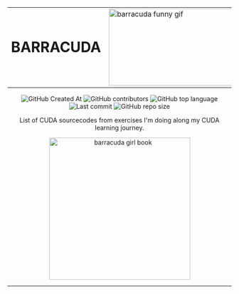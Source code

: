 <div align="center">
  
  <table align="center" border="0" style="border: none;">
    <tr>
      <td style="vertical-align: middle; text-align: right; padding-right: 10px;border: none;">
        <h1 style="margin: 0; border: none; text-decoration: none;">BARRACUDA</h1>
      </td>
      <td style="vertical-align: middle; text-align: left;border: none;">
        <img alt="barracuda funny gif" width="316" height="173" src="https://github.com/user-attachments/assets/9ac50d16-5654-4cad-ad5a-0e998f671690">
      </td>
    </tr>
  </table>

  ![GitHub Created At](https://img.shields.io/github/created-at/franlo42/barracuda?logo=mongodb)
  ![GitHub contributors](https://img.shields.io/github/contributors/franlo42/barracuda?logo=draugiemdotlv)
  ![GitHub top language](https://img.shields.io/github/languages/top/franlo42/barracuda?logo=academia)
  ![Last commit](https://img.shields.io/github/last-commit/franlo42/barracuda?logo=n8n&logoColor=%2320BEFF&color=fdd50b)
  ![GitHub repo size](https://img.shields.io/github/repo-size/franlo42/barracuda?logo=transmission&color=78226d)
  
  List of CUDA sourcecodes from exercises I'm doing along my CUDA learning journey.

  <img alt="barracuda girl book" width="317" height="319" src="https://github.com/cat-milk/Anime-Girls-Holding-Programming-Books/blob/master/Cuda/Yamada_Anna_Holding_Cuda_By_Example.png?raw=true">

</div>

___
